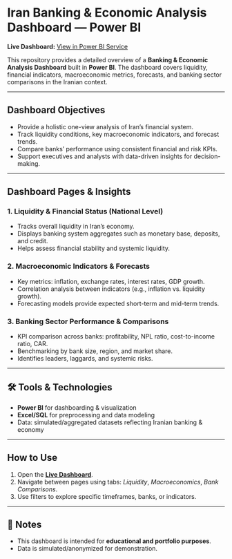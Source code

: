 # Iran Banking & Economic Analysis Dashboard — Power BI


**Live Dashboard:** [View in Power BI Service](https://app.powerbi.com/view?r=eyJrIjoiNTY4N2YzODAtN2NhYi00MjRlLWE1MmUtNWQ4ZjRmYTg5ODkzIiwidCI6IjljNTRkZmMyLTMxMTktNDVlMC1hYTIzLWE5Nzg5ZDZiNzIyOCIsImMiOjEwfQ==)


This repository provides a detailed overview of a **Banking & Economic Analysis Dashboard** built in **Power BI**. The dashboard covers liquidity, financial indicators, macroeconomic metrics, forecasts, and banking sector comparisons in the Iranian context.


---


## Dashboard Objectives
- Provide a holistic one-view analysis of Iran’s financial system.
- Track liquidity conditions, key macroeconomic indicators, and forecast trends.
- Compare banks’ performance using consistent financial and risk KPIs.
- Support executives and analysts with data-driven insights for decision-making.


---


## Dashboard Pages & Insights


### 1. **Liquidity & Financial Status (National Level)**
- Tracks overall liquidity in Iran’s economy.
- Displays banking system aggregates such as monetary base, deposits, and credit.
- Helps assess financial stability and systemic liquidity.


### 2. **Macroeconomic Indicators & Forecasts**
- Key metrics: inflation, exchange rates, interest rates, GDP growth.
- Correlation analysis between indicators (e.g., inflation vs. liquidity growth).
- Forecasting models provide expected short-term and mid-term trends.


### 3. **Banking Sector Performance & Comparisons**
- KPI comparison across banks: profitability, NPL ratio, cost-to-income ratio, CAR.
- Benchmarking by bank size, region, and market share.
- Identifies leaders, laggards, and systemic risks.


---


## 🛠 Tools & Technologies
- **Power BI** for dashboarding & visualization
- **Excel/SQL** for preprocessing and data modeling
- Data: simulated/aggregated datasets reflecting Iranian banking & economy


---


## How to Use
1. Open the **[Live Dashboard](https://app.powerbi.com/view?r=eyJrIjoiNTY4N2YzODAtN2NhYi00MjRlLWE1MmUtNWQ4ZjRmYTg5ODkzIiwidCI6IjljNTRkZmMyLTMxMTktNDVlMC1hYTIzLWE5Nzg5ZDZiNzIyOCIsImMiOjEwfQ==)**.
2. Navigate between pages using tabs: *Liquidity*, *Macroeconomics*, *Bank Comparisons*.
3. Use filters to explore specific timeframes, banks, or indicators.




---


## 📢 Notes
- This dashboard is intended for **educational and portfolio purposes**.
- Data is simulated/anonymized for demonstration.
